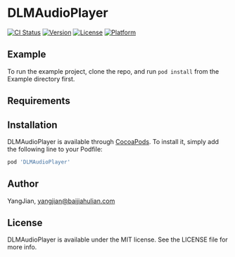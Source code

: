 # DLMAudioPlayer

[![CI Status](https://img.shields.io/travis/YangJian/DLMAudioPlayer.svg?style=flat)](https://travis-ci.org/YangJian/DLMAudioPlayer)
[![Version](https://img.shields.io/cocoapods/v/DLMAudioPlayer.svg?style=flat)](https://cocoapods.org/pods/DLMAudioPlayer)
[![License](https://img.shields.io/cocoapods/l/DLMAudioPlayer.svg?style=flat)](https://cocoapods.org/pods/DLMAudioPlayer)
[![Platform](https://img.shields.io/cocoapods/p/DLMAudioPlayer.svg?style=flat)](https://cocoapods.org/pods/DLMAudioPlayer)

## Example

To run the example project, clone the repo, and run `pod install` from the Example directory first.

## Requirements

## Installation

DLMAudioPlayer is available through [CocoaPods](https://cocoapods.org). To install
it, simply add the following line to your Podfile:

```ruby
pod 'DLMAudioPlayer'
```

## Author

YangJian, yangjian@baijiahulian.com

## License

DLMAudioPlayer is available under the MIT license. See the LICENSE file for more info.
